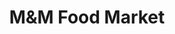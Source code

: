 ---
title: "M&M Food Market"
url: /etobicoke/mundm-food-market-dundas-street-west/
shop: Tiefkühl
---